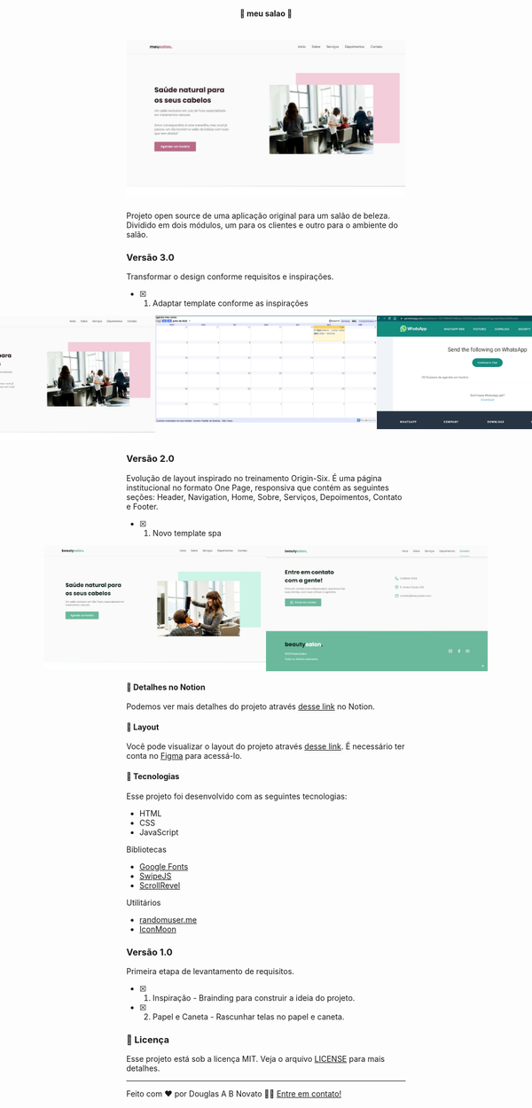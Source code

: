 <h4 align="center"> 
	🚧 meu salao 🚀
</h4> 

<h1 align="center">
    <img alt="versão lts do projeto" title="#meusalao" src="./.github/app-meu-salao.JPG" />
</h1>

Projeto open source de uma aplicação original para um salão de beleza.
Dividido em dois módulos, um para os clientes e outro para o ambiente do salão.

### Versão 3.0

Transformar o design conforme requisitos e inspirações.

- [x] 1. Adaptar template conforme as inspirações

<p align="center" style="display: flex; align-items: flex-start; justify-content: center;">
  <img alt="versão 3.0 do projeto" title="#meu-salao" src="./.github/app-meu-salao.JPG" width="400px">
  <img alt="versão 3.0 do projeto" title="#meu-salao" src="./.github/google-agenda.jpg" width="400px">
  <img alt="versão 3.0 do projeto" title="#meu-salao" src="./.github/whatsapp-web.jpg" width="400px">
</p> 

### Versão 2.0

Evolução de layout inspirado no treinamento Origin-Six. É uma página institucional no formato One Page, responsiva que contém as seguintes seções: Header, Navigation, Home, Sobre, Serviços, Depoimentos, Contato e Footer.

- [x] 1. Novo template spa

<p align="center" style="display: flex; align-items: flex-start; justify-content: center;">
  <img alt="versão 3.0 do projeto" title="#meu-salao" src="./.github/v2-1.JPG" width="400px">
  <img alt="versão 3.0 do projeto" title="#meu-salao" src="./.github/v2-2.JPG" width="400px">
</p> 

#### 🔖 Detalhes no Notion

Podemos ver mais detalhes do projeto através [desse link](https://www.notion.so/Mission-Origin-003847efca1f4d8f938beb5c4f6a3578) no Notion.  

#### 🔖 Layout

Você pode visualizar o layout do projeto através [desse link](https://www.figma.com/community/file/1009807319507822993/Origin-Six). É necessário ter conta no [Figma](https://figma.com) para acessá-lo.

#### 🚀 Tecnologias

Esse projeto foi desenvolvido com as seguintes tecnologias:
- HTML
- CSS
- JavaScript

Bibliotecas
- [Google Fonts](https://fonts.google.com/)
- [SwipeJS](https://github.com/nolimits4web/Swiper)
- [ScrollRevel](https://scrollrevealjs.org)

Utilitários
- [randomuser.me](https://randomuser.me/photos)
- [IconMoon](https://icomoon.io/app/#/select)

### Versão 1.0

Primeira etapa de levantamento de requisitos.

- [x] 1. Inspiração - Brainding para construir a ideia do projeto.
- [x] 2. Papel e Caneta - Rascunhar telas no papel e caneta.

### 📝 Licença

Esse projeto está sob a licença MIT. Veja o arquivo [LICENSE](.github/LICENSE.md) para mais detalhes.

---  

Feito com ❤️ por Douglas A B Novato 👋🏽 [Entre em contato!](https://www.linkedin.com/in/douglasabnovato/) 
